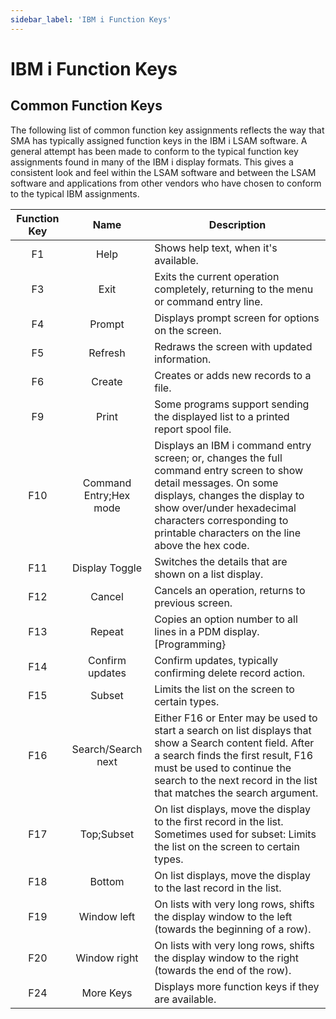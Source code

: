 ```yaml
---
sidebar_label: 'IBM i Function Keys'
---
```


# IBM i Function Keys

## Common Function Keys

The following list of common function key assignments reflects the way that SMA has typically assigned function keys in the IBM i LSAM software. A general attempt has been made to conform to the typical function key assignments found in many of the IBM i display formats. This gives a consistent look and feel within the LSAM software and between the LSAM software and applications from other vendors who have chosen to conform to the typical IBM assignments.

| Function Key  | Name                   | Description |
| :----------:  | :---:                  | ----------- |
|     F1        | Help                   | Shows help text, when it's available.|
|     F3        | Exit                   | Exits the current operation completely, returning to the menu or command entry line.|
|     F4        | Prompt                 | Displays prompt screen for options on the screen.|
|     F5        | Refresh                | Redraws the screen with updated information.|
|     F6        | Create                 | Creates or adds new records to a file.|
|     F9        | Print                  | Some programs support sending the displayed list to a printed report spool file.|
|     F10       | Command Entry;Hex mode | Displays an IBM i command entry screen; or, changes the full command entry screen to show detail messages. On some displays, changes the display to show over/under hexadecimal characters corresponding to printable characters on the line above the hex code.|
|     F11       | Display Toggle         | Switches the details that are shown on a list display.|
|     F12       | Cancel                 | Cancels an operation, returns to previous screen.|
|     F13       | Repeat                 | Copies an option number to all lines in a PDM display. [Programming}|
|     F14       | Confirm updates        | Confirm updates, typically confirming delete record action.|
|     F15       | Subset                 | Limits the list on the screen to certain types.|
|     F16       | Search/Search next     | Either F16 or Enter may be used to start a search on list displays that show a Search content field. After a search finds the first result, F16 must be used to continue the search to the next record in the list that matches the search argument.|
|     F17       | Top;Subset             | On list displays, move the display to the first record in the list. Sometimes used for subset: Limits the list on the screen to certain types.|
|     F18       | Bottom                 | On list displays, move the display to the last record in the list.|
|     F19       | Window left            | On lists with very long rows, shifts the display window to the left (towards the beginning of a row).|
|     F20       | Window right           | On lists with very long rows, shifts the display window to the right (towards the end of the row).|
|     F24       | More Keys              | Displays more function keys if they are available.|
